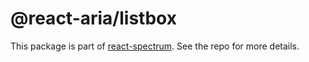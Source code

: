 # @react-aria/listbox

This package is part of [react-spectrum](https://gitlab.com/watheia/spectrum). See the repo for more details.
